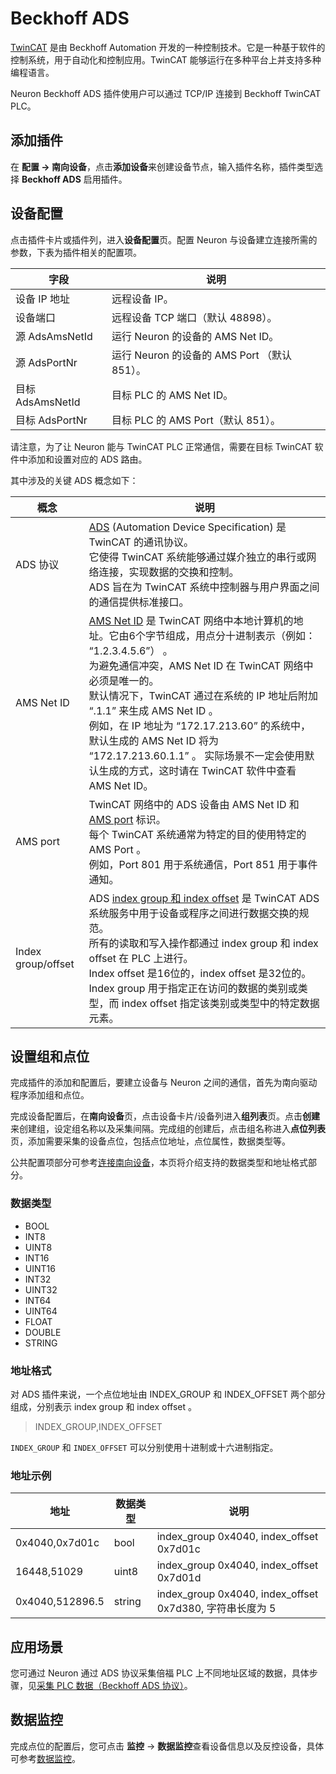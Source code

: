 # Beckhoff ADS

[TwinCAT] 是由 Beckhoff Automation 开发的一种控制技术。它是一种基于软件的控制系统，用于自动化和控制应用。TwinCAT 能够运行在多种平台上并支持多种编程语言。

Neuron Beckhoff ADS 插件使用户可以通过 TCP/IP 连接到 Beckhoff TwinCAT PLC。

## 添加插件

在 **配置 -> 南向设备**，点击**添加设备**来创建设备节点，输入插件名称，插件类型选择 **Beckhoff ADS** 启用插件。

## 设备配置

点击插件卡片或插件列，进入**设备配置**页。配置 Neuron 与设备建立连接所需的参数，下表为插件相关的配置项。

| 字段             | 说明                                         |
| ---------------- | -------------------------------------------- |
| 设备 IP 地址     | 远程设备 IP。                                |
| 设备端口         | 远程设备 TCP 端口（默认 48898）。            |
| 源 AdsAmsNetId   | 运行 Neuron 的设备的 AMS Net ID。            |
| 源 AdsPortNr     | 运行 Neuron 的设备的 AMS Port （默认 851）。 |
| 目标 AdsAmsNetId | 目标 PLC 的 AMS Net ID。                     |
| 目标 AdsPortNr   | 目标 PLC 的 AMS Port（默认 851）。           |

请注意，为了让 Neuron 能与 TwinCAT PLC 正常通信，需要在目标 TwinCAT 软件中添加和设置对应的 ADS 路由。

其中涉及的关键 ADS 概念如下：

| 概念               | 说明                                                         |
| ------------------ | ------------------------------------------------------------ |
| ADS 协议           | [ADS] (Automation Device Specification) 是 TwinCAT 的通讯协议。<br />它使得 TwinCAT 系统能够通过媒介独立的串行或网络连接，实现数据的交换和控制。<br />ADS 旨在为 TwinCAT 系统中控制器与用户界面之间的通信提供标准接口。 |
| AMS Net ID         | [AMS Net ID] 是 TwinCAT 网络中本地计算机的地址。它由6个字节组成，用点分十进制表示（例如： “1.2.3.4.5.6”） 。<br />为避免通信冲突，AMS Net ID 在 TwinCAT 网络中必须是唯一的。<br />默认情况下，TwinCAT 通过在系统的 IP 地址后附加 “.1.1” 来生成 AMS Net ID 。<br />例如，在 IP 地址为 “172.17.213.60” 的系统中， 默认生成的 AMS Net ID 将为 “172.17.213.60.1.1” 。 实际场景不一定会使用默认生成的方式，这时请在 TwinCAT 软件中查看 AMS Net ID。 |
| AMS port           | TwinCAT 网络中的 ADS 设备由 AMS Net ID 和 [AMS port] 标识。<br />每个 TwinCAT 系统通常为特定的目的使用特定的 AMS Port 。<br />例如，Port 801 用于系统通信，Port 851 用于事件通知。 |
| Index group/offset | ADS [index group 和 index offset] 是 TwinCAT ADS 系统服务中用于设备或程序之间进行数据交换的规范。<br />所有的读取和写入操作都通过 index group 和 index offset 在 PLC 上进行。<br />Index offset 是16位的，index offset 是32位的。<br />Index group 用于指定正在访问的数据的类别或类型，而 index offset 指定该类别或类型中的特定数据元素。 |

## 设置组和点位

完成插件的添加和配置后，要建立设备与 Neuron 之间的通信，首先为南向驱动程序添加组和点位。

完成设备配置后，在**南向设备**页，点击设备卡片/设备列进入**组列表**页。点击**创建**来创建组，设定组名称以及采集间隔。完成组的创建后，点击组名称进入**点位列表**页，添加需要采集的设备点位，包括点位地址，点位属性，数据类型等。

公共配置项部分可参考[连接南向设备](../south-devices.md)，本页将介绍支持的数据类型和地址格式部分。

### 数据类型

* BOOL
* INT8
* UINT8
* INT16
* UINT16
* INT32
* UINT32
* INT64
* UINT64
* FLOAT
* DOUBLE
* STRING

### 地址格式

对 ADS 插件来说，一个点位地址由 INDEX_GROUP 和 INDEX_OFFSET 两个部分组成，分别表示 index group 和 index offset 。

> INDEX_GROUP,INDEX_OFFSET</span>

`INDEX_GROUP` 和 `INDEX_OFFSET` 可以分别使用十进制或十六进制指定。

### 地址示例

| 地址            | 数据类型           | 说明                        |
| --------------- | ------------------ | --------------------------------------------------------- |
| 0x4040,0x7d01c  | bool               | index_group 0x4040, index_offset 0x7d01c                  |
| 16448,51029     | uint8              | index_group 0x4040, index_offset 0x7d01d                  |
| 0x4040,512896.5 | string             | index_group 0x4040, index_offset 0x7d380, 字符串长度为 5  |

## 应用场景

您可通过 Neuron 通过 ADS 协议采集倍福 PLC 上不同地址区域的数据，具体步骤，见[采集 PLC 数据（Beckhoff ADS 协议）](./plc-ads/ads.md)。

## 数据监控

完成点位的配置后，您可点击 **监控** -> **数据监控**查看设备信息以及反控设备，具体可参考[数据监控](../../../usage/monitoring.md)。


[TwinCAT]: https://www.beckhoff.com/en-us/products/automation/twincat/
[ADS]: https://infosys.beckhoff.com/english.php?content=../content/1033/tcadscommon/12440276875.html
[AMS Net ID]: https://infosys.beckhoff.com/english.php?content=../content/1033/tc3_userinterface/3813966475.html
[AMS port]: https://infosys.beckhoff.com/english.php?content=../content/1033/tcplclib_tc2_system/31064331.html
[index group 和 index offset]: https://infosys.beckhoff.com/english.php?content=../content/1033/tcadscommon/12495372427.html

